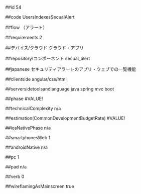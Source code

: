 ##id
54

##code
UsersIndexesSecualAlert

##flow
（アラート）

##requirements
2

##デバイス/クラウド
クラウド・アプリ

##repository/コンポーネント
secual_alert

##japanese
セキュリティアラートのアプリ・ウェブでの一覧機能

##clientside
angular/css/html

##serversidetoolsandlanguage
java spring mvc boot

##phase
#VALUE!

##technicalComplexity
n/a

##estimation(CommonDevelopmentBudgetRate)
#VALUE!

##iosNativePhase
n/a

##smartphonesWeb
1

##androidNative
n/a

##pc
1

##pad
n/a

##verb
0

##wireflamingAsMainscreen
true

